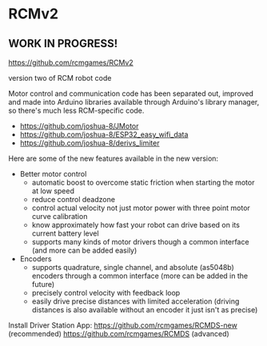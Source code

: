 # RCMv2

## WORK IN PROGRESS!

https://github.com/rcmgames/RCMv2

version two of RCM robot code

Motor control and communication code has been separated out, improved and made into Arduino libraries available through Arduino's library manager, so there's much less RCM-specific code.
 - https://github.com/joshua-8/JMotor
 - https://github.com/joshua-8/ESP32_easy_wifi_data
 - https://github.com/joshua-8/derivs_limiter

Here are some of the new features available in the new version:
 - Better motor control
   - automatic boost to overcome static friction when starting the motor at low speed
   - reduce control deadzone
   - control actual velocity not just motor power with three point motor curve calibration
   - know approximately how fast your robot can drive based on its current battery level
   - supports many kinds of motor drivers though a common interface (and more can be added easily)
 - Encoders
   - supports quadrature, single channel, and absolute (as5048b) encoders through a common interface (more can be added in the future)
   - precisely control velocity with feedback loop
   - easily drive precise distances with limited acceleration (driving distances is also available without an encoder it just isn't as precise)

Install Driver Station App:
https://github.com/rcmgames/RCMDS-new (recommended)
https://github.com/rcmgames/RCMDS (advanced)
